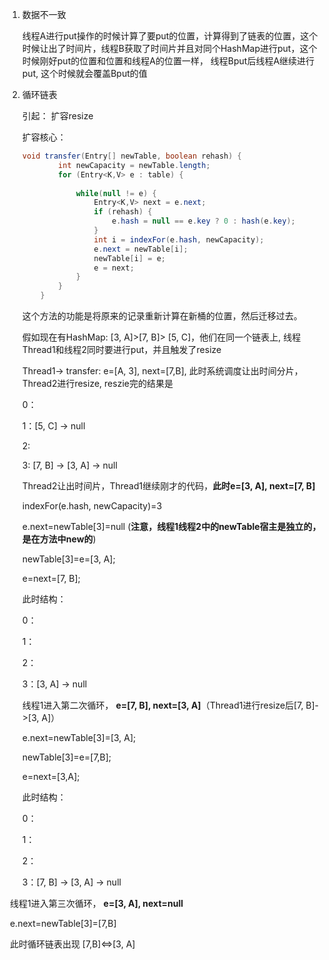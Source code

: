 1. 数据不一致

   线程A进行put操作的时候计算了要put的位置，计算得到了链表的位置，这个时候让出了时间片，线程B获取了时间片并且对同个HashMap进行put，这个时候刚好put的位置和位置和线程A的位置一样， 线程Bput后线程A继续进行put, 这个时候就会覆盖Bput的值

2. 循环链表

   引起： 扩容resize

   扩容核心：

   ```java
   void transfer(Entry[] newTable, boolean rehash) {  
           int newCapacity = newTable.length;  
           for (Entry<K,V> e : table) {  
     
               while(null != e) {  
                   Entry<K,V> next = e.next;           
                   if (rehash) {  
                       e.hash = null == e.key ? 0 : hash(e.key);  
                   }  
                   int i = indexFor(e.hash, newCapacity);   
                   e.next = newTable[i];  
                   newTable[i] = e;  
                   e = next;  
               } 
           }  
       }  
   ```

   这个方法的功能是将原来的记录重新计算在新桶的位置，然后迁移过去。

   假如现在有HashMap: [3, A]>[7, B]> [5, C]，他们在同一个链表上, 线程Thread1和线程2同时要进行put，并且触发了resize

   Thread1-> transfer: e=[A, 3], next=[7,B], 此时系统调度让出时间分片，Thread2进行resize, reszie完的结果是

   0：

   1：[5, C] -> null

   2:

   3: [7, B] -> [3, A] -> null

   Thread2让出时间片，Thread1继续刚才的代码，**此时e=[3, A], next=[7, B]**

   indexFor(e.hash, newCapacity)=3

   e.next=newTable[3]=null (**注意，线程1线程2中的newTable宿主是独立的，是在方法中new的**)

   newTable[3]=e=[3, A];

   e=next=[7, B];

   此时结构：

   0：

   1： 

   2：

   3：[3, A] -> null

   线程1进入第二次循环， **e=[7, B], next=[3, A]**（Thread1进行resize后[7, B]->[3, A]）

   e.next=newTable[3]=[3, A];

   newTable[3]=e=[7,B];

   e=next=[3,A];

   此时结构：

   0：

   1： 

   2：

   3：[7, B] -> [3, A] -> null

​        线程1进入第三次循环， **e=[3, A], next=null**

​      e.next=newTable[3]=[7,B]

​     此时循环链表出现 [7,B]<=>[3, A]